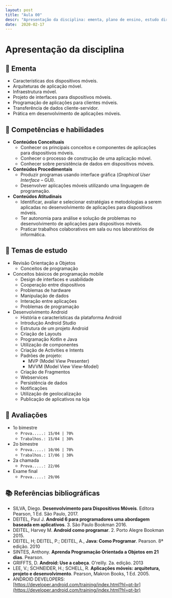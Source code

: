 ```yaml
---
layout: post
title: "Aula 00"
descr: "Apresentação da disciplina: ementa, plano de ensino, estudo dirigido e plano de aula"
date:  2020-02-17
---
```


# Apresentação da disciplina

## :closed_book: Ementa

- Características dos dispositivos móveis. 
- Arquiteturas de aplicação móvel. 
- Infraestrutura móvel. 
- Projeto de interfaces para dispositivos móveis. 
- Programação de aplicações para clientes móveis. 
- Transferência de dados cliente-servidor. 
- Prática em desenvolvimento de aplicações móveis.

## :blue_book: Competências e habilidades

- **Conteúdos Conceituais**
    - Conhecer os principais conceitos e componentes de aplicações para dispositivos móveis. 
    - Conhecer o processo de construção de uma aplicação móvel. 
    - Conhecer sobre persistência de dados em dispositivos móveis. 
- **Conteúdos Procedimentais**
    - Produzir programas usando interface gráfica (*Graphical User Interface* – GUI). 
    - Desenvolver aplicações móveis utilizando uma linguagem de programação. 
- **Conteúdos Atitudinais**
    - Identificar, avaliar e selecionar estratégias e metodologias a serem aplicadas no desenvolvimento de aplicações para dispositivos móveis.
    - Ter autonomia para análise e solução de problemas no desenvolvimento de aplicações para dispositivos móveis. 
    - Praticar trabalhos colaborativos em sala ou nos laboratórios de informática.


## :orange_book: Temas de estudo

- Revisão Orientação a Objetos  
    - Conceitos de programação  
- Conceitos básicos de programação mobile 
    - Design de interfaces e usabilidade 
    - Cooperação entre dispositivos 
    - Problemas de hardware 
    - Manipulação de dados 
    - Interação entre aplicações 
    - Problemas de programação  
- Desenvolvimento Android  
    - História e características da plataforma Android 
    - Introdução Android Studio  
    - Estrutura de um projeto Android 
    - Criação de Layouts  
    - Programação Kotlin e Java 
    - Utilização de componentes 
    - Criação de Activities e Intents 
    - Padrões de projeto: 
        - MVP (Model View Presenter) 
        - MVVM (Model View View-Model) 
    - Criação de Fragmentos 
    - Webservices 
    - Persistência de dados 
    - Notificações 
    - Utilização de geolocalização 
    - Publicação de aplicativos na loja 

## :green_book: Avaliações

- 1o bimestre 
    - `Prova.....: 15/04 | 70%`
    - `Trabalhos.: 15/04 | 30%`
- 2o bimestre
    - `Prova.....: 10/06 | 70%`
    - `Trabalhos.: 17/06 | 30%`
- 2a chamada
    - `Prova.....: 22/06`
- Exame final
    - `Prova.....: 29/06`

## :books: Referências bibliográficas

- SILVA, Diego. **Desenvolvimento para Dispositivos Móveis**. Editora Pearson, 1 Ed. São Paulo, 2017.  
- DEITEL, Paul J. **Android 6 para programadores uma abordagem baseada em aplicativos**. 3. São Paulo Bookman 2016. 
- DEITEL, Harvey M. **Android como programar**. 2. Porto Alegre Bookman 2015. 
- DEITEL, H; DEITEL, P.; DEITEL, A., **Java: Como Programar**. Pearson. 8ª edição. 2010 
- SINTES, Anthony. **Aprenda Programação Orientada a Objetos em 21 dias**. Pearson.
- GRIFFTS, D. **Android: Use a cabeça**. O'reilly. 2a. edição. 2013 
- LEE, V.; SCHNEIDER, H.; SCHELL, R. **Aplicações móveis: arquitetura, projeto e desenvolvimento**. Pearson, Makron Books, 1 Ed. 2005. 
- ANDROID DEVELOPERS: [https://developer.android.com/training/index.html?hl=pt-br](https://developer.android.com/training/index.html?hl=pt-br)

